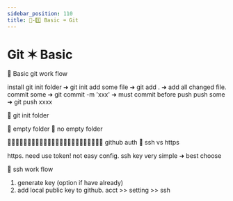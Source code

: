 ```yaml
---
sidebar_position: 110
title: 🎪-1️⃣ Basic ➜ Git
---
```



# Git ✶ Basic


🔵 Basic git work flow

  install git
  init folder      ➜  git init 
  add some file    ➜  git add .           ➜  add all changed file. 
  commit some      ➜  git commit -m 'xxx' ➜  must commit before push 
  push   some      ➜  git push xxxx




🔵 git init folder 

  🔶 empty    folder 
  🔶 no empty folder 





 

🔵🔵🔵🔵🔵🔵🔵🔵🔵🔵🔵🔵🔵🔵🔵🔵🔵🔵🔵🔵🔵🔵🔵🔵 github auth
🔵 ssh vs https

  https. need use token!  not easy config.
  ssh key very simple ➜ best choose 


🔵 ssh work flow 
  1. generate key (option if have already)
  2. add local public key to github.
    acct >> setting >> ssh 


